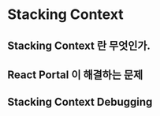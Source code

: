 # Stacking Context

## Stacking Context 란 무엇인가.

## React Portal 이 해결하는 문제

## Stacking Context Debugging
